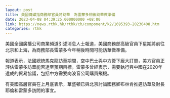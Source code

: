 ```yaml
---
layout: post
title: 美國傳媒指商務部官員將訪華　為雷蒙多稍後訪華做準備
date: 2023-04-08 04:39:25.000000000 +08:00
link: https://news.rthk.hk/rthk/ch/component/k2/1695393-20230408.htm
categories: rthk
---
```


美國全國廣播公司商業頻道引述消息人士報道，美國商務部高級官員下星期將前往北京和上海，為商務部長雷蒙多今年稍後時間可能訪華做準備。

報道表示，法國總統馬克龍訪華期間，空中巴士與中方簽下龐大訂單，美方官員正評估雷蒙多訪華能否達至預期目標。雷蒙多曾經表示，需要執行與中國在2020年達成的貿易協議，包括中方需要向波音公司購買飛機。

有美國高層官員在上月底表示，華盛頓已與北京討論國務卿布林肯推遲訪華及財長耶倫和雷蒙多訪問的事宜。
